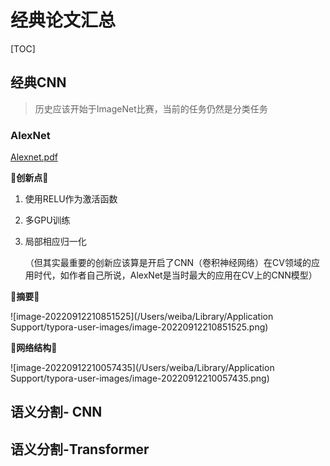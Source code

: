 # 经典论文汇总

[TOC]

## 经典CNN

> 历史应该开始于ImageNet比赛，当前的任务仍然是分类任务

### AlexNet

 [Alexnet.pdf](/Users/weiba/Documents/GitHub/CV--Semantic-Segmentation-Oriented-Paper-Summary/经典CNN/Alexnet.pdf) 

🌟**创新点🌟**

1. 使用RELU作为激活函数

2. 多GPU训练

3. 局部相应归一化

   （但其实最重要的创新应该算是开启了CNN（卷积神经网络）在CV领域的应用时代，如作者自己所说，AlexNet是当时最大的应用在CV上的CNN模型）

**🌟摘要🌟**

![image-20220912210851525](/Users/weiba/Library/Application Support/typora-user-images/image-20220912210851525.png)

**🌟网络结构🌟**

![image-20220912210057435](/Users/weiba/Library/Application Support/typora-user-images/image-20220912210057435.png)

## 语义分割- CNN

## 语义分割-Transformer